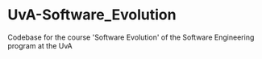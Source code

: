 # UvA-Software_Evolution
Codebase for the course 'Software Evolution' of the Software Engineering program at the UvA
